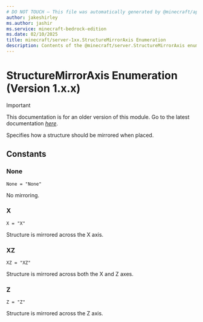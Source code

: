 ```yaml
---
# DO NOT TOUCH — This file was automatically generated by @minecraft/api-docs-generator, to report problems file an issue at https://github.com/Mojang/minecraft-scripting-libraries
author: jakeshirley
ms.author: jashir
ms.service: minecraft-bedrock-edition
ms.date: 02/10/2025
title: minecraft/server-1xx.StructureMirrorAxis Enumeration
description: Contents of the @minecraft/server.StructureMirrorAxis enumeration (Version 1.x.x).
---
```

# StructureMirrorAxis Enumeration (Version 1.x.x)

> [!IMPORTANT]
> This documentation is for an older version of this module. Go to the latest documentation [*here*](../../../scriptapi/minecraft/server/StructureMirrorAxis.md).

Specifies how a structure should be mirrored when placed.

## Constants
### **None**
`None = "None"`

No mirroring.
### **X**
`X = "X"`

Structure is mirrored across the X axis.
### **XZ**
`XZ = "XZ"`

Structure is mirrored across both the X and Z axes.
### **Z**
`Z = "Z"`

Structure is mirrored across the Z axis.
